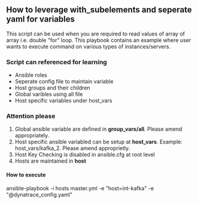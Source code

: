 ## How to leverage with_subelements and seperate yaml for variables
This script can be used when you are required to read values of array of array i.e. double "for" loop. This playbook contains an example where user wants to execute command on various types of instances/servers.

### Script can referenced for learning
* Ansible roles
* Seperate config file to maintain variable
* Host groups and their children
* Global varibles using all file
* Host specific variables under host_vars

### Attention please
1. Global ansible variable are defined in __group_vars/all__. Please amend appropriately.
2. Host specific ansible variabled can be setup at __host_vars__. Example: host_vars/kafka_2. Please amend approprietly.
3. Host Key Checking is disabled in ansible.cfg at root level
4. Hosts are maintained  in __host__

#### How to execute
ansible-playbook -i hosts master.yml -e "host=int-kafka" -e "@dynatrace_config.yaml"

